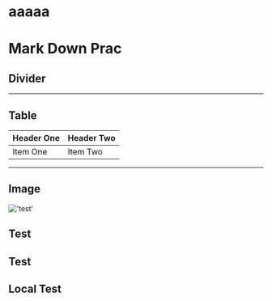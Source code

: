 # aaaaa
# Mark Down Prac
## Divider
********************************************************
## Table
| Header One     | Header Two     |
| :------------- | :------------- |
| Item One       | Item Two       |

********************************************************
## Image
!['test']("https://via.placeholder.com/150")

## Test

## Test

## Local Test

